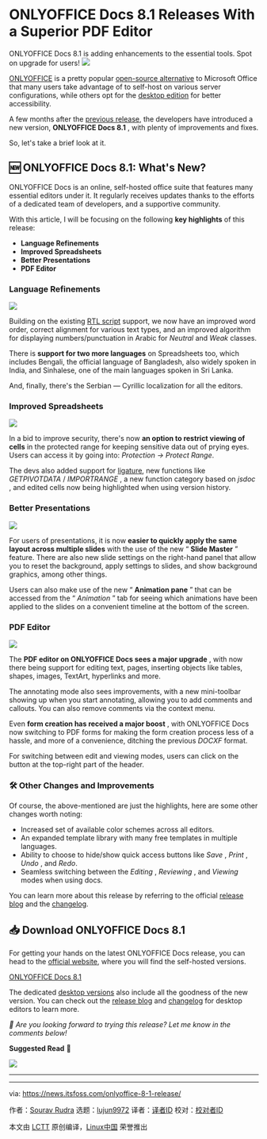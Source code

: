 [#]: subject: "ONLYOFFICE Docs 8.1 Releases With a Superior PDF Editor"
[#]: via: "https://news.itsfoss.com/onlyoffice-8-1-release/"
[#]: author: "Sourav Rudra https://news.itsfoss.com/author/sourav/"
[#]: collector: "lujun9972/lctt-scripts-1705972010"
[#]: translator: " "
[#]: reviewer: " "
[#]: publisher: " "
[#]: url: " "

ONLYOFFICE Docs 8.1 Releases With a Superior PDF Editor
======
ONLYOFFICE Docs 8.1 is adding enhancements to the essential tools. Spot
on upgrade for users!
[![][1]][2]

[ONLYOFFICE][3] is a pretty popular [open-source alternative][4] to Microsoft Office that many users take advantage of to self-host on various server configurations, while others opt for the [desktop edition][5] for better accessibility.

A few months after the [previous release][6], the developers have introduced a new version, **ONLYOFFICE Docs 8.1** , with plenty of improvements and fixes.

So, let's take a brief look at it.

## 🆕 ONLYOFFICE Docs 8.1: What's New?

ONLYOFFICE Docs is an online, self-hosted office suite that features many essential editors under it. It regularly receives updates thanks to the efforts of a dedicated team of developers, and a supportive community.

With this article, I will be focusing on the following **key highlights** of this release:

  * **Language Refinements**
  * **Improved Spreadsheets**
  * **Better Presentations**
  * **PDF Editor**



### Language Refinements

![][7]

Building on the existing [RTL script][8] support, we now have an improved word order, correct alignment for various text types, and an improved algorithm for displaying numbers/punctuation in Arabic for _Neutral_ and _Weak_ classes.

There is **support for two more languages** on Spreadsheets too, which includes Bengali, the official language of Bangladesh, also widely spoken in India, and Sinhalese, one of the main languages spoken in Sri Lanka.

And, finally, there's the Serbian — Cyrillic localization for all the editors.

### Improved Spreadsheets

![][9]

In a bid to improve security, there's now **an option to restrict viewing of cells** in the protected range for keeping sensitive data out of prying eyes. Users can access it by going into: _Protection → Protect Range_.

The devs also added support for [ligature][10], new functions like _GETPIVOTDATA_ / _IMPORTRANGE_ , a new function category based on _jsdoc_ , and edited cells now being highlighted when using version history.

### Better Presentations

![][11]

For users of presentations, it is now **easier to quickly apply the same layout across multiple slides** with the use of the new “ **Slide Master** ” feature. There are also new slide settings on the right-hand panel that allow you to reset the background, apply settings to slides, and show background graphics, among other things.

Users can also make use of the new “ **Animation pane** ” that can be accessed from the “ _Animation_ ” tab for seeing which animations have been applied to the slides on a convenient timeline at the bottom of the screen.

### PDF Editor

![][12]

The **PDF editor on ONLYOFFICE Docs sees a major upgrade** , with now there being support for editing text, pages, inserting objects like tables, shapes, images, TextArt, hyperlinks and more.

The annotating mode also sees improvements, with a new mini-toolbar showing up when you start annotating, allowing you to add comments and callouts. You can also remove comments via the context menu.

Even **form creation has received a major boost** , with ONLYOFFICE Docs now switching to PDF forms for making the form creation process less of a hassle, and more of a convenience, ditching the previous _DOCXF_ format.

For switching between edit and viewing modes, users can click on the button at the top-right part of the header.

### 🛠️ Other Changes and Improvements

Of course, the above-mentioned are just the highlights, here are some other changes worth noting:

  * Increased set of available color schemes across all editors.
  * An expanded template library with many free templates in multiple languages.
  * Ability to choose to hide/show quick access buttons like _Save_ , _Print_ , _Undo_ , and _Redo_.
  * Seamless switching between the _Editing_ , _Reviewing_ , and _Viewing_ modes when using docs.



You can learn more about this release by referring to the official [release blog][13] and the [changelog][14].

## 📥 Download ONLYOFFICE Docs 8.1

For getting your hands on the latest ONLYOFFICE Docs release, you can head to the [official website][15], where you will find the self-hosted versions.

[ONLYOFFICE Docs 8.1][15]

The dedicated [desktop versions][16] also include all the goodness of the new version. You can check out the [release blog][17] and [changelog][18] for desktop editors to learn more.

_💬 Are you looking forward to trying this release? Let me know in the comments below!_

**Suggested Read** 📖

![][19]

* * *

--------------------------------------------------------------------------------

via: https://news.itsfoss.com/onlyoffice-8-1-release/

作者：[Sourav Rudra][a]
选题：[lujun9972][b]
译者：[译者ID](https://github.com/译者ID)
校对：[校对者ID](https://github.com/校对者ID)

本文由 [LCTT](https://github.com/LCTT/TranslateProject) 原创编译，[Linux中国](https://linux.cn/) 荣誉推出

[a]: https://news.itsfoss.com/author/sourav/
[b]: https://github.com/lujun9972
[1]: https://news.itsfoss.com/assets/images/pikapods-banner-v3.webp
[2]: https://www.pikapods.com/?utm_campaign=banner-2024-05&utm_source=itsfoss
[3]: https://www.onlyoffice.com/
[4]: https://itsfoss.com/best-free-open-source-alternatives-microsoft-office/
[5]: https://www.onlyoffice.com/desktop.aspx
[6]: https://news.itsfoss.com/onlyoffice-8-0-release/
[7]: https://news.itsfoss.com/content/images/2024/06/ONLYOFFICE_8.1_a.png
[8]: https://en.wikipedia.org/wiki/Right-to-left_script
[9]: https://news.itsfoss.com/content/images/2024/06/ONLYOFFICE_8.1_b.png
[10]: https://en.wikipedia.org/wiki/Ligature_(writing)
[11]: https://news.itsfoss.com/content/images/2024/06/ONLYOFFICE_8.1_c-1.png
[12]: https://news.itsfoss.com/content/images/2024/06/ONLYOFFICE_8.1_d.png
[13]: https://www.onlyoffice.com/blog/2024/06/onlyoffice-docs-8-1-released
[14]: https://github.com/ONLYOFFICE/DocumentServer/blob/master/CHANGELOG.md#810
[15]: https://www.onlyoffice.com/download-docs.aspx
[16]: https://www.onlyoffice.com/download-desktop.aspx?from=desktop
[17]: https://www.onlyoffice.com/blog/2024/06/onlyoffice-desktop-editors-v8-1
[18]: https://github.com/ONLYOFFICE/DesktopEditors/blob/master/CHANGELOG.md#810
[19]: https://itsfoss.com/content/images/size/w256h256/2022/12/android-chrome-192x192.png
